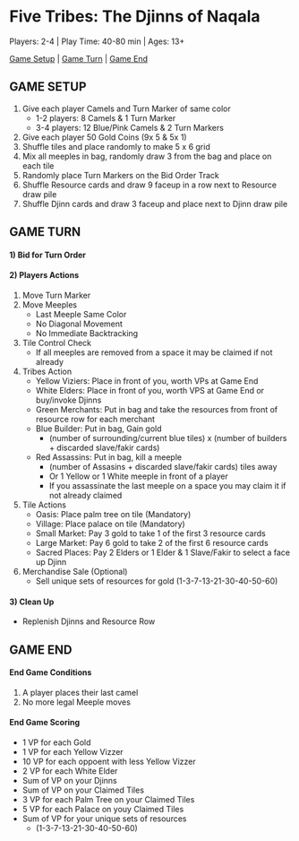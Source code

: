 # Five Tribes: The Djinns of Naqala

Players: 2-4  |  Play Time: 40-80 min  |  Ages: 13+

[Game Setup](#game-setup)  |  [Game Turn](#game-turn)  |  [Game End](#game-end)

## <a id="game-setup"></a>GAME SETUP

1. Give each player Camels and Turn Marker of same color
    * 1-2 players: 8 Camels & 1 Turn Marker
    * 3-4 players: 12 Blue/Pink Camels & 2 Turn Markers
2. Give each player 50 Gold Coins (9x 5 & 5x 1)
3. Shuffle tiles and place randomly to make 5 x 6 grid
4. Mix all meeples in bag, randomly draw 3 from the bag and place on each tile
5. Randomly place Turn Markers on the Bid Order Track
6. Shuffle Resource cards and draw 9 faceup in a row next to Resource draw pile
7. Shuffle Djinn cards and draw 3 faceup and place next to Djinn draw pile

## <a id="game-turn"></a>GAME TURN

#### 1) Bid for Turn Order
#### 2) Players Actions
  1. Move Turn Marker
  2. Move Meeples
      * Last Meeple Same Color
      * No Diagonal Movement
      * No Immediate Backtracking
  3. Tile Control Check
      * If all meeples are removed from a space it may be claimed if not already
  4. Tribes Action
      * Yellow Viziers: Place in front of you, worth VPs at Game End
      * White Elders: Place in front of you, worth VPS at Game End or buy/invoke Djinns
      * Green Merchants: Put in bag and take the resources from front of resource row for each merchant
      * Blue Builder: Put in bag, Gain gold
          * (number of surrounding/current blue tiles) x (number of builders + discarded slave/fakir cards)
      * Red Assassins: Put in bag, kill a meeple
          * (number of Assasins + discarded slave/fakir cards) tiles away
          * Or 1 Yellow or 1 White meeple in front of a player
          * If you assassinate the last meeple on a space you may claim it if not already claimed
  5. Tile Actions
      * Oasis: Place palm tree on tile (Mandatory)
      * Village: Place palace on tile (Mandatory)
      * Small Market: Pay 3 gold to take 1 of the first 3 resource cards
      * Large Market: Pay 6 gold to take 2 of the first 6 resource cards
      * Sacred Places: Pay 2 Elders or 1 Elder & 1 Slave/Fakir to select a face up Djinn
  6. Merchandise Sale (Optional)
      * Sell unique sets of resources for gold (1-3-7-13-21-30-40-50-60)
#### 3) Clean Up
  * Replenish Djinns and Resource Row

## <a id="game-end"></a>GAME END

#### End Game Conditions
  1. A player places their last camel
  2. No more legal Meeple moves

#### End Game Scoring
  * 1 VP for each Gold
  * 1 VP for each Yellow Vizzer
  * 10 VP for each oppoent with less Yellow Vizzer
  * 2 VP for each White Elder
  * Sum of VP on your Djinns
  * Sum of VP on your Claimed Tiles
  * 3 VP for each Palm Tree on your Claimed Tiles
  * 5 VP for each Palace on youy Claimed Tiles
  * Sum of VP for your unique sets of resources
    * (1-3-7-13-21-30-40-50-60)

